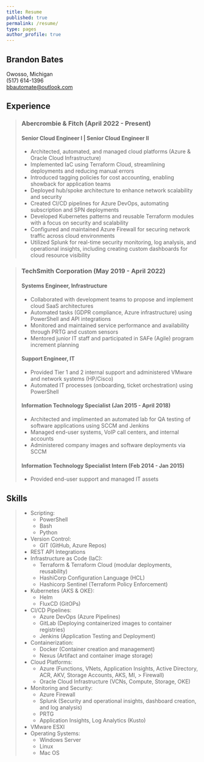 ```yaml
---
title: Resume
published: true
permalink: /resume/
type: pages
author_profile: true
---
```


## Brandon Bates

Owosso, Michigan  
(517) 614-1396  
bbautomate@outlook.com

## Experience

> ### Abercrombie & Fitch (April 2022 - Present)
> 
> #### Senior Cloud Engineer I | Senior Cloud Engineer II
> 
> * Architected, automated, and managed cloud platforms (Azure & Oracle Cloud Infrastructure)
> * Implemented IaC using Terraform Cloud, streamlining deployments and reducing manual errors
> * Introduced tagging policies for cost accounting, enabling showback for application teams
> * Deployed hub/spoke architecture to enhance network scalability and security
> * Created CI/CD pipelines for Azure DevOps, automating subscription and SPN deployments
> * Developed Kubernetes patterns and reusable Terraform modules with a focus on security and scalability
> * Configured and maintained Azure Firewall for securing network traffic across cloud environments
> * Utilized Splunk for real-time security monitoring, log analysis, and operational insights, including creating custom dashboards for cloud resource visibility

> ### TechSmith Corporation (May 2019 - April 2022)
> 
> #### Systems Engineer, Infrastructure  
> 
> * Collaborated with development teams to propose and implement cloud SaaS architectures
> * Automated tasks (GDPR compliance, Azure infrastructure) using PowerShell and API integrations
> * Monitored and maintained service performance and availability through PRTG and custom sensors
> * Mentored junior IT staff and participated in SAFe (Agile) program increment planning
> 
> #### Support Engineer, IT  
> 
> * Provided Tier 1 and 2 internal support and administered VMware and network systems (HP/Cisco)
> * Automated IT processes (onboarding, ticket orchestration) using PowerShell
>
> #### Information Technology Specialist (Jan 2015 - April 2018)
> 
> * Architected and implimented an automated lab for QA testing of software applications using SCCM and Jenkins
> * Managed end-user systems, VoIP call centers, and internal accounts
> * Administered company images and software deployments via SCCM
>
> #### Information Technology Specialist Intern (Feb 2014 - Jan 2015)
> 
> * Provided end-user support and managed IT assets

## Skills

> * Scripting:
>   * PowerShell
>   * Bash
>   * Python
> * Version Control:
>   * GIT (GitHub, Azure Repos)
> * REST API Integrations
> * Infrastructure as Code (IaC):
>   * Terraform & Terraform Cloud (modular deployments, reusability)
>   * HashiCorp Configuration Language (HCL)
>   * Hashicorp Sentinel (Terraform Policy Enforcement)
> * Kubernetes (AKS & OKE):
>   * Helm
>   * FluxCD (GitOPs)
> * CI/CD Pipelines:
>   * Azure DevOps (Azure Pipelines)
>   * GitLab (Deploying containerized images to container registries)
>   * Jenkins (Application Testing and Deployment)
> * Containerization:
>   * Docker (Container creation and management)
>   * Nexus (Artifact and container image storage)
> * Cloud Platforms:
>   * Azure (Functions, VNets, Application Insights, Active Directory, ACR, AKV, Storage Accounts, AKS, MI, > Firewall)
>   * Oracle Cloud Infrastructure (VCNs, Compute, Storage, OKE)
> * Monitoring and Security:
>   * Azure Firewall
>   * Splunk (Security and operational insights, dashboard creation, and log analysis)
>   * PRTG
>   * Application Insights, Log Analytics (Kusto)
> * VMware ESXI
> * Operating Systems:
>   * Windows Server
>   * Linux
>   * Mac OS
